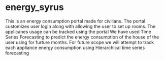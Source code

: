 # energy_syrus
This is an energy consumption portal made for civilians. The portal customizes user login along with allowing the user to set up rooms.
The applicanes usage can be tracked using the portal
We have used Time Series Forecasting to predict the energy consumption of the house of the user using for furture months.
For future scope we will attempt to track each appliance energy consumption using Hierarchical time series forecasting
